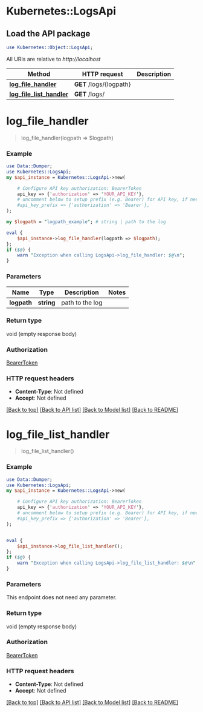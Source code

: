 # Kubernetes::LogsApi

## Load the API package
```perl
use Kubernetes::Object::LogsApi;
```

All URIs are relative to *http://localhost*

Method | HTTP request | Description
------------- | ------------- | -------------
[**log_file_handler**](LogsApi.md#log_file_handler) | **GET** /logs/{logpath} | 
[**log_file_list_handler**](LogsApi.md#log_file_list_handler) | **GET** /logs/ | 


# **log_file_handler**
> log_file_handler(logpath => $logpath)



### Example 
```perl
use Data::Dumper;
use Kubernetes::LogsApi;
my $api_instance = Kubernetes::LogsApi->new(

    # Configure API key authorization: BearerToken
    api_key => {'authorization' => 'YOUR_API_KEY'},
    # uncomment below to setup prefix (e.g. Bearer) for API key, if needed
    #api_key_prefix => {'authorization' => 'Bearer'},
);

my $logpath = "logpath_example"; # string | path to the log

eval { 
    $api_instance->log_file_handler(logpath => $logpath);
};
if ($@) {
    warn "Exception when calling LogsApi->log_file_handler: $@\n";
}
```

### Parameters

Name | Type | Description  | Notes
------------- | ------------- | ------------- | -------------
 **logpath** | **string**| path to the log | 

### Return type

void (empty response body)

### Authorization

[BearerToken](../README.md#BearerToken)

### HTTP request headers

 - **Content-Type**: Not defined
 - **Accept**: Not defined

[[Back to top]](#) [[Back to API list]](../README.md#documentation-for-api-endpoints) [[Back to Model list]](../README.md#documentation-for-models) [[Back to README]](../README.md)

# **log_file_list_handler**
> log_file_list_handler()



### Example 
```perl
use Data::Dumper;
use Kubernetes::LogsApi;
my $api_instance = Kubernetes::LogsApi->new(

    # Configure API key authorization: BearerToken
    api_key => {'authorization' => 'YOUR_API_KEY'},
    # uncomment below to setup prefix (e.g. Bearer) for API key, if needed
    #api_key_prefix => {'authorization' => 'Bearer'},
);


eval { 
    $api_instance->log_file_list_handler();
};
if ($@) {
    warn "Exception when calling LogsApi->log_file_list_handler: $@\n";
}
```

### Parameters
This endpoint does not need any parameter.

### Return type

void (empty response body)

### Authorization

[BearerToken](../README.md#BearerToken)

### HTTP request headers

 - **Content-Type**: Not defined
 - **Accept**: Not defined

[[Back to top]](#) [[Back to API list]](../README.md#documentation-for-api-endpoints) [[Back to Model list]](../README.md#documentation-for-models) [[Back to README]](../README.md)


